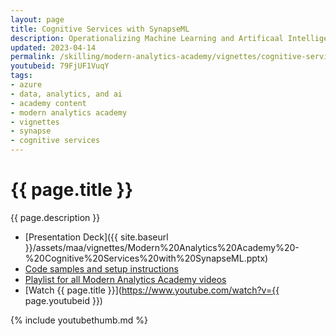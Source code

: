 ```yaml
---
layout: page
title: Cognitive Services with SynapseML
description: Operationalizing Machine Learning and Artificaal Intelligence can be a challenge for data engineers.  In this session we explore how SynapseML simplifies the process of leveraging Azure Cognitive Services as part of a data engineering process in Synapse.
updated: 2023-04-14
permalink: /skilling/modern-analytics-academy/vignettes/cognitive-services-with-synapseml
youtubeid: 79FjUF1VuqY
tags: 
- azure
- data, analytics, and ai
- academy content
- modern analytics academy
- vignettes
- synapse
- cognitive services
---
```


# {{ page.title }}

{{ page.description }}

* [Presentation Deck]({{ site.baseurl }}/assets/maa/vignettes/Modern%20Analytics%20Academy%20-%20Cognitive%20Services%20with%20SynapseML.pptx)
* [Code samples and setup instructions](https://github.com/chmitch/SynapseML-CognitiveServices)
* [Playlist for all Modern Analytics Academy videos](https://www.youtube.com/playlist?list=PL8_VXqhvJI9DtxeuFmmQ0V6Z_zL0MXnnI)
* [Watch {{ page.title }}](https://www.youtube.com/watch?v={{ page.youtubeid }})

{% include youtubethumb.md %}
